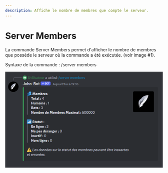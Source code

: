```yaml
---
description: Affiche le nombre de membres que compte le serveur.
---
```


# Server Members

La commande Server Members permet d'afficher le nombre de membres que possède le serveur où la commande a été exécutée. (voir image #1).

Syntaxe de la commande : /server members

![Image #1](../../../.gitbook/assets/ServerMembers.png)
